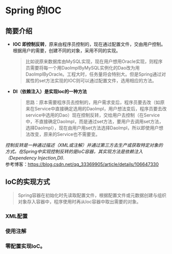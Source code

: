 # Spring 的IOC
## 简要介绍
- **IOC 即控制反转**，原来由程序员控制的，现在通过配置文件，交由用户控制。根据用户的需要，创建不同的对象，采用不同的实现。
    > 比如说原来数据库由MySQL实现，现在用户想用Oracle实现，则程序员需要将每一个用DaoImplByMySQL实例化的Dao改为用DaoImplByOracle。工程大时，任务量将会特别大。但是Spring通过对属性的set方法实现的IOC则可以通过配置文件，选用相应的方法。  
- **DI（依赖注入）是实现Ioc的一种方法**  
    > 思路：原本需要程序员去控制的，用户需求变后，程序员要去改（如原来在Service中直接确定选用的DaoImpl，用户想法变后，程序员要去改service中选用的Dao）现在控制反转，交给用户去控制（在Service中，不直接确定DaoImpl，而是通过set方法，要用户去调用set方法，选择DaoImpl），现在由用户用set方法选择DaoImpl，所以即使用户想法改变，原来的Service也不需要变。  

*控制反转是一种通过描述（XML或注解）并通过第三方去生产或获取特定对象的方式。在Spring中实现控制反转的是IoC容器，其实现方法是依赖注入（Dependency Injection,DI).*  
参考博客：https://blog.csdn.net/qq_33369905/article/details/106647330

## IoC的实现方式
> Spring容器在初始化时先读取配置文件，根据配置文件或元数据创建与组织对象存入容器中，程序使用时再从Ioc容器中取出需要的对象。

### XML配置

### 使用注解

### 零配置实现IoC。


